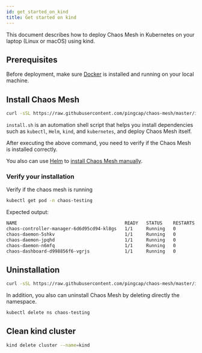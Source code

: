 ```yaml
---
id: get_started_on_kind
title: Get started on kind
---
```


This document describes how to deploy Chaos Mesh in Kubernetes on your laptop (Linux or macOS) using kind.

## Prerequisites

Before deployment, make sure [Docker](https://docs.docker.com/install/) is installed and running on your local machine.

## Install Chaos Mesh

```bash
curl -sSL https://raw.githubusercontent.com/pingcap/chaos-mesh/master/install.sh | bash -s -- --local kind
```

`install.sh` is an automation shell script that helps you install dependencies such as `kubectl`, `Helm`, `kind`, and `kubernetes`, and deploy Chaos Mesh itself.

After executing the above command, you need to verify if the Chaos Mesh is installed correctly.

You also can use [Helm](https://helm.sh/) to [install Chaos Mesh manually](installation.md#install-by-helm).

### Verify your installation

Verify if the chaos mesh is running

```bash
kubectl get pod -n chaos-testing
```

Expected output:

```bash
NAME                                        READY   STATUS    RESTARTS   AGE
chaos-controller-manager-6d6d95cd94-kl8gs   1/1     Running   0          3m40s
chaos-daemon-5shkv                          1/1     Running   0          3m40s
chaos-daemon-jpqhd                          1/1     Running   0          3m40s
chaos-daemon-n6mfq                          1/1     Running   0          3m40s
chaos-dashboard-d998856f6-vgrjs             1/1     Running   0          3m40s
```

## Uninstallation

```bash
curl -sSL https://raw.githubusercontent.com/pingcap/chaos-mesh/master/install.sh | bash -s -- --template | kubectl delete -f -
```

In addition, you also can uninstall Chaos Mesh by deleting directly the namespace.

```bash
kubectl delete ns chaos-testing
```

## Clean kind cluster

```bash
kind delete cluster --name=kind
```
